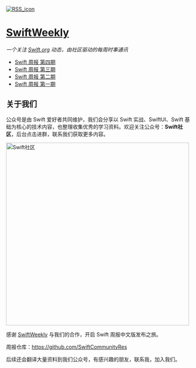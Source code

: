 [![RSS_icon](https://img.shields.io/badge/RSS-Atom-orange)](https://github.com/SwiftCommunityRes/SwiftWeekly/releases.atom)

# [SwiftWeekly]()

*一个关注 [Swift.org](https://swift.org) 动态，由社区驱动的每周时事通讯*

* [Swift 周报 第四期](https://mp.weixin.qq.com/s/gihqifb6ZxtYvKE2vpPGhA)
* [Swift 周报 第三期](https://mp.weixin.qq.com/s/lfACN_HumkqORNhFIKcQ8g)
* [Swift 周报 第二期](https://mp.weixin.qq.com/s/-DfgcUTHnBVNdrkkAme90Q)
* [Swift 周报 第一期](https://mp.weixin.qq.com/s/xYVPR2FKuHn8Vy00ZsLHcg)

## 关于我们

公众号是由 Swift 爱好者共同维护，我们会分享以 Swift 实战、SwiftUI、Swift 基础为核心的技术内容，也整理收集优秀的学习资料。欢迎关注公众号：**Swift社区**，后台点击进群，联系我们获取更多内容。

<img width="500" alt="Swift社区" src="https://user-images.githubusercontent.com/24238160/132703149-34121c6c-fd18-491c-a697-58a0fabf3060.png">


感谢 [SwiftWeekly](https://github.com/SwiftWeekly/swiftweekly.github.io) 与我们的合作，开启 Swift 周报中文版发布之旅。

周报仓库：https://github.com/SwiftCommunityRes

后续还会翻译大量资料到我们公众号，有感兴趣的朋友，联系我，加入我们。
